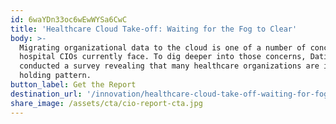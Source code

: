 ```yaml
---
id: 6waYDn33oc6wEwWYSa6CwC
title: 'Healthcare Cloud Take-off: Waiting for the Fog to Clear'
body: >-
  Migrating organizational data to the cloud is one of a number of concerns
  hospital CIOs currently face. To dig deeper into those concerns, Datica
  conducted a survey revealing that many healthcare organizations are in a
  holding pattern. 
button_label: Get the Report
destination_url: '/innovation/healthcare-cloud-take-off-waiting-for-fog-clear/'
share_image: /assets/cta/cio-report-cta.jpg
---
```


  